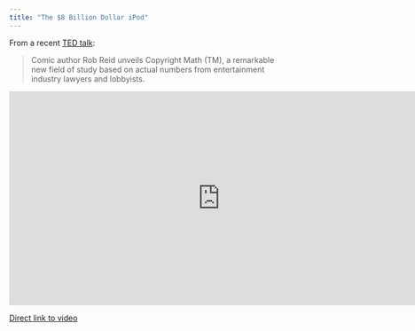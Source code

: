 ```yaml
---
title: "The $8 Billion Dollar iPod"
---
```

<p>From a recent <a href="http://www.ted.com/">TED talk</a>:</p>
<blockquote><p>
  Comic author Rob Reid unveils Copyright Math (TM), a remarkable new field of study based on actual numbers from entertainment industry lawyers and lobbyists.
</p></blockquote>
<p><iframe width="759" height="386" src="http://www.youtube.com/embed/GZadCj8O1-0" frameborder="0" allowfullscreen></iframe></p>
<p><a href="http://www.youtube.com/watch?feature=player_embedded&amp;v=GZadCj8O1-0">Direct link to video</a></p>
